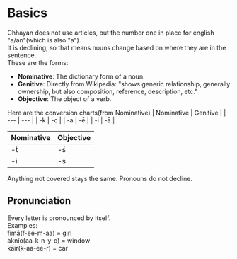 # Basics
Chhayan does not use articles, but the number one in place for english "a/an"(which is also "a").  
It is declining, so that means nouns change based on where they are in the sentence.  
These are the forms:  
+ **Nominative**: The dictionary form of a noun.
+ **Genitive**: Directly from Wikipedia: "shows generic relationship, generally ownership, but also composition, reference, description, etc."
+ **Objective**: The object of a verb.

Here are the conversion charts(from Nominative)
| Nominative | Genitive |
| --- | --- |
| -k | -c |
| -a | -ē |
| -i | -ā |

| Nominative | Objective |
| --- | --- |
| -t́ | -ś |
| -i | -s |

Anything not covered stays the same. Pronouns do not decline.
## Pronunciation
Every letter is pronounced by itself.  
Examples:  
fimā(f-ee-m-aa) = girl  
āknĭo(aa-k-n-y-o) = window  
kāir(k-aa-ee-r) = car  
